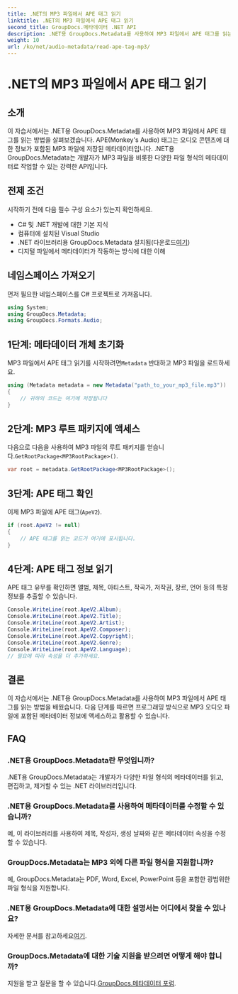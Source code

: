 ```yaml
---
title: .NET의 MP3 파일에서 APE 태그 읽기
linktitle: .NET의 MP3 파일에서 APE 태그 읽기
second_title: GroupDocs.메타데이터 .NET API
description: .NET용 GroupDocs.Metadata를 사용하여 MP3 파일에서 APE 태그를 읽는 방법을 알아보세요. 단계별 지침을 통해 C#에서 메타데이터 추출을 살펴보세요.
weight: 10
url: /ko/net/audio-metadata/read-ape-tag-mp3/
---
```


# .NET의 MP3 파일에서 APE 태그 읽기

## 소개
이 자습서에서는 .NET용 GroupDocs.Metadata를 사용하여 MP3 파일에서 APE 태그를 읽는 방법을 살펴보겠습니다. APE(Monkey's Audio) 태그는 오디오 콘텐츠에 대한 정보가 포함된 MP3 파일에 저장된 메타데이터입니다. .NET용 GroupDocs.Metadata는 개발자가 MP3 파일을 비롯한 다양한 파일 형식의 메타데이터로 작업할 수 있는 강력한 API입니다.
## 전제 조건
시작하기 전에 다음 필수 구성 요소가 있는지 확인하세요.
- C# 및 .NET 개발에 대한 기본 지식
- 컴퓨터에 설치된 Visual Studio
-  .NET 라이브러리용 GroupDocs.Metadata 설치됨(다운로드[여기](https://releases.groupdocs.com/metadata/net/))
- 디지털 파일에서 메타데이터가 작동하는 방식에 대한 이해

## 네임스페이스 가져오기
먼저 필요한 네임스페이스를 C# 프로젝트로 가져옵니다.
```csharp
using System;
using GroupDocs.Metadata;
using GroupDocs.Formats.Audio;
```
## 1단계: 메타데이터 개체 초기화
 MP3 파일에서 APE 태그 읽기를 시작하려면`Metadata` 반대하고 MP3 파일을 로드하세요.
```csharp
using (Metadata metadata = new Metadata("path_to_your_mp3_file.mp3"))
{
    // 귀하의 코드는 여기에 저장됩니다
}
```
## 2단계: MP3 루트 패키지에 액세스
 다음으로 다음을 사용하여 MP3 파일의 루트 패키지를 얻습니다.`GetRootPackage<MP3RootPackage>()`.
```csharp
var root = metadata.GetRootPackage<MP3RootPackage>();
```
## 3단계: APE 태그 확인
이제 MP3 파일에 APE 태그(`ApeV2`).
```csharp
if (root.ApeV2 != null)
{
    // APE 태그를 읽는 코드가 여기에 표시됩니다.
}
```
## 4단계: APE 태그 정보 읽기
APE 태그 유무를 확인하면 앨범, 제목, 아티스트, 작곡가, 저작권, 장르, 언어 등의 특정 정보를 추출할 수 있습니다.
```csharp
Console.WriteLine(root.ApeV2.Album);
Console.WriteLine(root.ApeV2.Title);
Console.WriteLine(root.ApeV2.Artist);
Console.WriteLine(root.ApeV2.Composer);
Console.WriteLine(root.ApeV2.Copyright);
Console.WriteLine(root.ApeV2.Genre);
Console.WriteLine(root.ApeV2.Language);
// 필요에 따라 속성을 더 추가하세요.
```

## 결론
이 자습서에서는 .NET용 GroupDocs.Metadata를 사용하여 MP3 파일에서 APE 태그를 읽는 방법을 배웠습니다. 다음 단계를 따르면 프로그래밍 방식으로 MP3 오디오 파일에 포함된 메타데이터 정보에 액세스하고 활용할 수 있습니다.

## FAQ
### .NET용 GroupDocs.Metadata란 무엇입니까?
.NET용 GroupDocs.Metadata는 개발자가 다양한 파일 형식의 메타데이터를 읽고, 편집하고, 제거할 수 있는 .NET 라이브러리입니다.
### .NET용 GroupDocs.Metadata를 사용하여 메타데이터를 수정할 수 있습니까?
예, 이 라이브러리를 사용하여 제목, 작성자, 생성 날짜와 같은 메타데이터 속성을 수정할 수 있습니다.
### GroupDocs.Metadata는 MP3 외에 다른 파일 형식을 지원합니까?
예, GroupDocs.Metadata는 PDF, Word, Excel, PowerPoint 등을 포함한 광범위한 파일 형식을 지원합니다.
### .NET용 GroupDocs.Metadata에 대한 설명서는 어디에서 찾을 수 있나요?
 자세한 문서를 참고하세요[여기](https://tutorials.groupdocs.com/metadata/net/).
### GroupDocs.Metadata에 대한 기술 지원을 받으려면 어떻게 해야 합니까?
 지원을 받고 질문을 할 수 있습니다.[GroupDocs.메타데이터 포럼](https://forum.groupdocs.com/c/metadata/14).